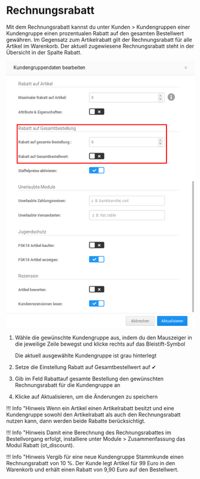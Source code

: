 # Rechnungsrabatt 

Mit dem Rechnungsrabatt kannst du unter Kunden \> Kundengruppen einer Kundengruppe einen prozentualen Rabatt auf den gesamten Bestellwert gewähren. Im Gegensatz zum Artikelrabatt gilt der Rechnungsrabatt für alle Artikel im Warenkorb. Der aktuell zugewiesene Rechnungsrabatt steht in der Übersicht in der Spalte Rabatt.

![](Bilder/Abb104_RechnungsrabattKonfigurieren.png "Rechnungsrabatt konfigurieren")

1.  Wähle die gewünschte Kundengruppe aus, indem du den Mauszeiger in die jeweilige Zeile bewegst und klicke rechts auf das Bleistift-Symbol

    Die aktuell ausgewählte Kundengruppe ist grau hinterlegt

2.  Setze die Einstellung Rabatt auf Gesamtbestellwert auf ✔
3.  Gib im Feld Rabattauf gesamte Bestellung den gewünschten Rechnungsrabatt für die Kundengruppe an
4.  Klicke auf Aktualisieren, um die Änderungen zu speichern

!!! Info "Hinweis
	 Wenn ein Artikel einen Artikelrabatt besitzt und eine Kundengruppe sowohl den Artikelrabatt als auch den Rechnungsrabatt nutzen kann, dann werden beide Rabatte berücksichtigt.

!!! Info "Hinweis
	 Damit eine Berechnung des Rechnungsrabattes im Bestellvorgang erfolgt, installiere unter Module \> Zusammenfassung das Modul Rabatt \(ot\_discount\).

!!! Info "Hinweis
	 Vergib für eine neue Kundengruppe Stammkunde einen Rechnungsrabatt von 10 %. Der Kunde legt Artikel für 99 Euro in den Warenkorb und erhält einen Rabatt von 9,90 Euro auf den Bestellwert.



